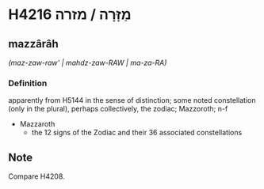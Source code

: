 # H4216 מַזָּרָה / מזרה

## mazzârâh

_(maz-zaw-raw' | mahdz-zaw-RAW | ma-za-RA)_

### Definition

apparently from H5144 in the sense of distinction; some noted constellation (only in the plural), perhaps collectively, the zodiac; Mazzoroth; n-f

- Mazzaroth
  - the 12 signs of the Zodiac and their 36 associated constellations

## Note

Compare H4208.
